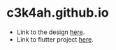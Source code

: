 # c3k4ah.github.io

- Link to the design  [here](https://www.behance.net/gallery/201262635/Portfolio).
- Link to flutter project [here](https://github.com/c3k4ah/dominick-rg).